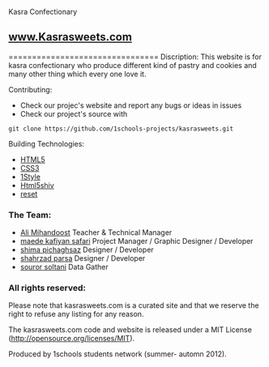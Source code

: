 Kasra Confectionary 
## www.Kasrasweets.com
================================
Discription:
This website is for kasra confectionary who produce different kind of pastry and cookies and many other thing which every one love it.

Contributing:
* Check our projec's website and report any bugs or ideas in issues
* Check our project's source with
```
git clone https://github.com/1schools-projects/kasrasweets.git

```
Building Technologies:
* [HTML5](http://ali.md/wiki/html5)
* [CSS3](http://ali.md/css3ref)
* [1Style](http://ali.md/1styles)
* [Html5shiv](http://ali.md/html5ashiv)
* [reset](http://ali.md/wiki/javascript)

### The Team:
* [Ali Mihandoost](http://github.com/alimd) Teacher & Technical Manager
* [maede kafiyan safari](https://github.com/m-kafiyan) Project Manager / Graphic Designer / Developer
* [shima pichaghsaz](https://github.com/shpichaghsaz) Designer / Developer
* [shahrzad parsa](https://github.com/shahrzadparsa) Designer / Developer
* [souror soltani](https://github.com/sorour-hsb) Data Gather



### All rights reserved:
Please note that kasrasweets.com is a curated site and that we reserve the right to refuse any listing for any reason.

The kasrasweets.com code and website is released under a MIT License (http://opensource.org/licenses/MIT).

Produced by 1schools students network (summer- automn 2012).
